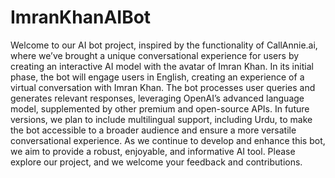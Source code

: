 # ImranKhanAIBot

Welcome to our AI bot project, inspired by the functionality of CallAnnie.ai, where we’ve brought a unique conversational experience for users by creating an interactive AI model with the avatar of Imran Khan.
In its initial phase, the bot will engage users in English, creating an experience of a virtual conversation with Imran Khan. The bot processes user queries and generates relevant responses, leveraging OpenAI’s advanced language model, supplemented by other premium and open-source APIs.
In future versions, we plan to include multilingual support, including Urdu, to make the bot accessible to a broader audience and ensure a more versatile conversational experience.
As we continue to develop and enhance this bot, we aim to provide a robust, enjoyable, and informative AI tool. Please explore our project, and we welcome your feedback and contributions.
